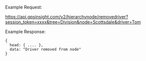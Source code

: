 Example Request:

https://api.gpsinsight.com/v2/hierarchynode/removedriver?session_token=xxxx&tree=Division&node=Scottsdale&driver=Tom

Example Response:

    {
      head: { .... },
      data: "Driver removed from node"
    }
